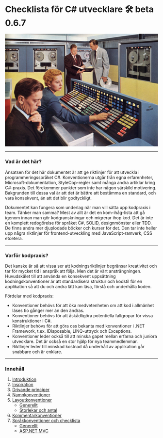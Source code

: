 # Checklista för C# utvecklare  🛠  beta 0.6.7
![RCA computer room 1959](Konventioner/Bilder/RCA-computer-room-1959.jpg)

***
### Vad är det här?
Ansatsen för det här dokumentet är att ge riktlinjer för att utveckla i programmeringsspråket C#. Konventionerna utgår från egna erfarenheter, Microsoft-dokumentation, StyleCop-regler samt många andra artiklar kring C#-praxis. Det förekommer punkter som inte har någon särskild motivering. Bakgrunden till dessa val är att det är bättre att bestämma en standard, och vara konsekvent, än att det blir godtyckligt.

Dokumentet kan fungera som underlag när man vill sätta upp kodpraxis i team. Tänker man samma? Mest av allt är det en kom-ihåg-lista att gå igenom innan man gör kodgranskningar och migrerar ihop kod. Det är inte en komplett redogörelse för språket C#, SOLID, designmönster eller TDD. De finns andra mer djuplodade böcker och kurser för det. Den tar inte heller upp några riktlinjer för frontend-utveckling med JavaScript-ramverk, CSS etcetera.

***
### Varför kodpraxis?
Det kanske är så att vissa ser att kodningsriktlinjer begränsar kreativitet och tar för mycket tid i anspråk att följa. Men det är värt ansträngningen. Huvudskälet till att använda en konsekvent uppsättning kodningskonventioner är att standardisera struktur och kodstil för en applikation så att du och andra lätt kan läsa, förstå och underhålla koden.

Fördelar med kodpraxis:
* Konventioner behövs för att öka medvetenheten om att kod i allmänhet läses tio gånger mer än den ändras.
* Konventioner behövs för att åskådligöra potentiella fallgropar för vissa konstruktioner i C#.
* Riktlinjer behövs för att göra oss bekanta med konventioner i .NET Framework, t.ex. IDisposable, LINQ-uttryck och Exceptions.
* Konventioner leder också till att minska gapet mellan erfarna och juniora utvecklare. Det är också en stor hjälp för nya teammedlemmar.
* Riktlinjer leder till minskad kostnad då underhåll av applikation går snabbare och är enklare.

***
### Innehåll
1. [Introduktion](Konventioner/01-Introduktion.md) 
1. [Inspiration](Konventioner/02-Inspiration.md)  
1. <a href="Konventioner\03-Drivande_principer.md" target="_blank">Drivande principer</a>
1. [Namnkonventioner](Konventioner/04-Namnkonventioner.md)  
1. [Layoutkonventioner](Konventioner/05-Layoutkonventioner.md)
    *  <a href="Konventioner\05-Layoutkonventioner.md#generellt" target="_blank">Generellt</a>
    *  <a href="Konventioner\05-Layoutkonventioner.md#storlekar-och-antal" target="_blank">Storlekar och antal</a>
1. [Kommentarkonventioner](Konventioner/06-Kommentarkonventioner.md)  
1. [Språkkonventioner och checklista](Konventioner/07-Sprakkonventioner_och_checklista.md)  
    * [Generellt](Konventioner/07-Sprakkonventioner_och_checklista.md#generellt)  
    * [ASP.NET MVC](Konventioner/07-Sprakkonventioner_och_checklista.md#aspnet-mvc)
